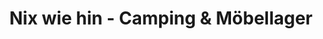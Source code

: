 ---
title: "Nix wie hin - Camping & Möbellager"
url: /emden/nix-wie-hin-camping-und-moebellager/
shop: Allgemein
---